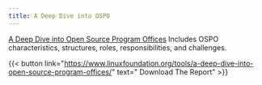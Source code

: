 ```yaml
---
title: A Deep Dive into OSPO
---
```

[A Deep Dive into Open Source Program Offices](https://www.linuxfoundation.org/tools/a-deep-dive-into-open-source-program-offices/) Includes OSPO characteristics, structures, roles, responsibilities, and challenges.

{{< button link="https://www.linuxfoundation.org/tools/a-deep-dive-into-open-source-program-offices/" text=" Download The Report" >}}

